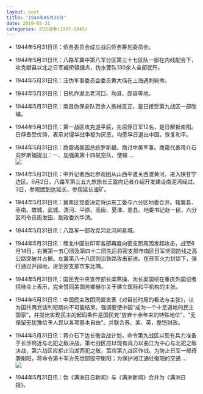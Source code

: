 ```yaml
---
layout: post
title: "1944年05月31日"
date: 2019-05-31
categories: 抗日战争(1937-1945)
---
```


<meta name="referrer" content="no-referrer" />

- 1944年5月31日讯：侨务委员会成立战后侨务筹划委员会。 

- 1944年5月31日讯：八路军冀中第八军分区第三十七区队一部在内线配合下，攻克献县以北之日军臧桥镇据点，伪水警队130余人全部就歼。 

- 1944年5月31日讯：汪伪军事委员会委员黄大伟在上海遇刺毙命。 

- 1944年5月31日讯：日机炸湖北老河口、均县、郧县等地。 

- 1944年5月31日讯：南昌伪保安队百余人携械反正，是日接受第九战区一部改编。 

- 1944年5月31日讯：第一战区攻克遂平后，先后俘日军12名，是日解抵南阳。日俘备受优待，表示对侵华战争极为厌恶，均愿早日退出中国，恢复和平。 

- 1944年5月31日讯：商震谒美国总统罗斯福，商讨中美军事。商震代表蒋介石向罗斯福提出：一、加强美第十四航空队，使输 ... <br/><img src="https://wx4.sinaimg.cn/large/aca367d8ly1g3klv7gqtpj20c809zdfx.jpg" />

- 1944年5月31日讯：中外记者西北参观团从山西平渡关西渡黄河，进入陕甘宁边区。6月2日，八路军第三五九旅旅长王震向记者介绍开发建设南泥湾经过。3日，参观团到达延长，参观延长油矿。 

- 1944年5月31日讯：冀南区党委决定将运东工委与六分区地委合并。辖冀县、枣南、故城、武城、清河、平原、高唐、夏津、恩县。地委书记赵一民，六分区司令员周发田、副政委刘华清。 

- 1944年5月31日讯：八路军一部攻克河北河间县城。 

- 1944年5月31日讯：缅北中国驻印军各部再度向密支那周围发起攻击，战至6月14日，右翼第一五〇团及第四十二团先后将密支那市南区日军坚固防线之高公路突破并占据。左翼第八十八团则沿铁路攻击前进。在日军火力封锁下，强行通过开阔地，进至密支那市东北隅。 

- 1944年5月31日讯：国民党中央宣传部长梁寒操、次长吴国桢在重庆外国记者招待会上表示，完全赞同美国务卿赫尔关于建立国际和平机构的主张。 

- 1944年5月31日讯：中国民主政团同盟发表《对目前时局的看法与主张》，认为国共两党谈判短期内不可能结束。强调要使中国“成为一个十足道地的民主国家”，并提出实现民主的起码条件是国民党“放弃十余年来的特殊地位”，“无保留无犹豫给予人民以各项基本自由”。并联合苏、美、英，整饬财政。 

- 1944年5月31日讯：蒋介石下达长衡会战计划，命令第九战区以现有兵力准备于长沙附近与北犯之敌决战，第七战区应以现有兵力以曲江为中心与北犯之敌决战，第六战区应拒止沿湖西犯之敌，策应第九战区作战。为防止日军一部奇袭衡阳，蒋命令第十军方先觉部固守衡阳；为保护湘江通往衡阳的交通 ... <br/><img src="https://wx3.sinaimg.cn/large/aca367d8ly1g3k4iz2tdcj20c80bxwem.jpg" />

- 1944年5月31日讯：伪《满洲日日新闻》与《满洲新闻》合并为《满洲日报》。 

